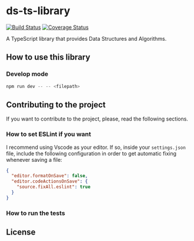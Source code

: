 # ds-ts-library

[![Build Status](https://travis-ci.com/lcnogueira/ds-ts-library.svg?branch=master)](https://travis-ci.com/lcnogueira/ds-ts-library) [![Coverage Status](https://coveralls.io/repos/github/lcnogueira/ds-ts-library/badge.svg?branch=master)](https://coveralls.io/github/lcnogueira/ds-ts-library?branch=master)

A TypeScript library that provides Data Structures and Algorithms.

## How to use this library

### Develop mode
```js
npm run dev -- -- <filepath>
```

## Contributing to the project

If you want to contribute to the project, please, read the following sections.

### How to set ESLint if you want

I recommend using Vscode as your editor. If so, inside your `settings.json` file, include the following configuration in order to get automatic fixing whenever saving a file:

```json
{
  "editor.formatOnSave": false,
  "editor.codeActionsOnSave": {
    "source.fixAll.eslint": true
  }
}
```

### How to run the tests

## License